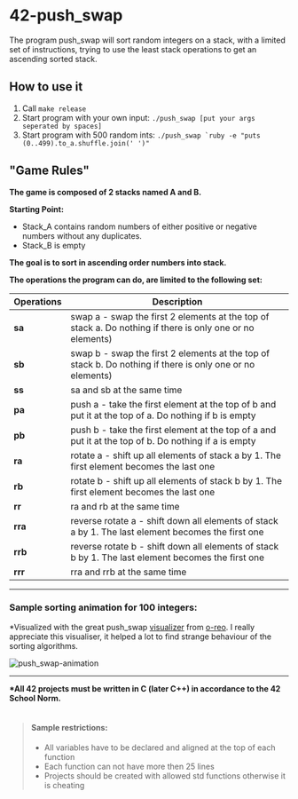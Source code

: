 # 42-push_swap

The program push_swap will sort random integers on a stack, with a limited set of instructions, trying to use the least stack operations to get an ascending sorted stack.

## How to use it
1. Call ```make release```
2. Start program with your own input: ```./push_swap [put your args seperated by spaces]```
3. Start program with 500 random ints: ```./push_swap `ruby -e "puts (0..499).to_a.shuffle.join(' ')"```

## "Game Rules"

<b>The game is composed of 2 stacks named A and B.</b>

<b>Starting Point:</b>
- Stack_A contains random numbers of either positive or negative numbers without any duplicates.
- Stack_B is empty

<b>The goal is to sort in ascending order numbers into stack.</b>

<b>The operations the program can do, are limited to the following set:</b>

| Operations    | Description                                                                           |
| ------------- | --------------------------------------------------------------------------------------|
| <b>sa</b>     | swap a - swap the first 2 elements at the top of stack a. Do nothing if there is only one or no elements) |
| <b>sb</b>     | swap b - swap the first 2 elements at the top of stack b. Do nothing if there is only one or no elements) |
| <b>ss</b>     | sa and sb at the same time |
| <b>pa</b>     | push a - take the first element at the top of b and put it at the top of a. Do nothing if b is empty |
| <b>pb</b>     | push b - take the first element at the top of a and put it at the top of b. Do nothing if a is empty |
| <b>ra</b>     | rotate a - shift up all elements of stack a by 1. The first element becomes the last one |
| <b>rb</b>     | rotate b - shift up all elements of stack b by 1. The first element becomes the last one |
| <b>rr</b>     | ra and rb at the same time |
| <b>rra</b>    | reverse rotate a - shift down all elements of stack a by 1. The last element becomes the first one |
| <b>rrb</b>    | reverse rotate b - shift down all elements of stack b by 1. The last element becomes the first one |
| <b>rrr</b>    | rra and rrb at the same time |


<hr>

### Sample sorting animation for 100 integers:

*Visualized with the great push_swap [visualizer](https://github.com/o-reo/push_swap_visualizer) from [o-reo](https://github.com/o-reo). I really appreciate this visualiser, it helped a lot to find strange behaviour of the sorting algorithms. 

![push_swap-animation](https://user-images.githubusercontent.com/56789534/137463054-e642a7d5-711d-4f25-bf55-03b47d8fcfc3.gif)

<hr>
<b>*All 42 projects must be written in C (later C++) in accordance to the 42 School Norm.<br></b>
<br>

> #### Sample restrictions:
> - All variables have to be declared and aligned at the top of each function
> - Each function can not have more then 25 lines
> - Projects should be created with allowed std functions otherwise it is cheating

